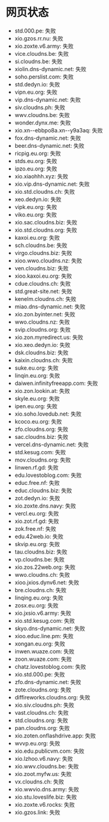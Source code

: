 # 网页状态
- std.000.pe: 失败
- xio.gzos.rr.nu: 失败
- xio.zoxte.v6.army: 失败
- vice.cloudns.be: 失败
- si.cloudns.be: 失败
- xiolin.dns-dynamic.net: 失败
- soho.perslist.com: 失败
- std.dedyn.io: 失败
- vipn.eu.org: 失败
- vip.dns-dynamic.net: 失败
- siv.cloudns.ph: 失败
- wwv.cloudns.be: 失败
- wonder.dynx.me: 失败
- xio.xn--ebbpo8a.xn--y9a3aq: 失败
- fox.dns-dynamic.net: 失败
- beer.dns-dynamic.net: 失败
- ricpig.eu.org: 失败
- stds.eu.org: 失败
- ipzo.eu.org: 失败
- xio.xiaohhh.xyz: 失败
- xio.vip.dns-dynamic.net: 失败
- xio.std.cloudns.ch: 失败
- xeo.dedyn.io: 失败
- vipk.eu.org: 失败
- viko.eu.org: 失败
- xio.sac.cloudns.biz: 失败
- xio.std.cloudns.org: 失败
- kaxoi.eu.org: 失败
- sch.cloudns.be: 失败
- virgo.cloudns.biz: 失败
- xioo.wwo.cloudns.nz: 失败
- ven.cloudns.biz: 失败
- xioo.kaxoi.eu.org: 失败
- cdue.cloudns.ch: 失败
- std.great-site.net: 失败
- kenelm.cloudns.ch: 失败
- miao.dns-dynamic.net: 失败
- xio.zon.byinter.net: 失败
- wwo.cloudns.nz: 失败
- svip.cloudns.org: 失败
- xio.zon.myredirect.us: 失败
- xio.xeo.dedyn.io: 失败
- dsk.cloudns.biz: 失败
- kaixin.cloudns.ch: 失败
- suke.eu.org: 失败
- linqin.eu.org: 失败
- daiwen.infinityfreeapp.com: 失败
- xio.zon.lookin.at: 失败
- skyle.eu.org: 失败
- ipen.eu.org: 失败
- xio.soho.lovedub.net: 失败
- kcoco.eu.org: 失败
- zfo.cloudns.org: 失败
- sac.cloudns.biz: 失败
- vercel.dns-dynamic.net: 失败
- std.kesug.com: 失败
- mov.cloudns.org: 失败
- linwen.rf.gd: 失败
- edu.lovestoblog.com: 失败
- educ.free.nf: 失败
- educ.cloudns.biz: 失败
- zot.dedyn.io: 失败
- xio.zoxte.dns.navy: 失败
- vercl.eu.org: 失败
- xio.zot.rf.gd: 失败
- zok.free.nf: 失败
- edu.42web.io: 失败
- skvip.eu.org: 失败
- tau.cloudns.biz: 失败
- vp.cloudns.be: 失败
- xio.zos.22web.org: 失败
- wwo.cloudns.ch: 失败
- xioo.jxios.dynv6.net: 失败
- bre.cloudns.ch: 失败
- linqing.eu.org: 失败
- zosx.eu.org: 失败
- xio.jxsio.v6.army: 失败
- xio.std.kesug.com: 失败
- skyo.dns-dynamic.net: 失败
- xioo.educ.line.pm: 失败
- xongan.eu.org: 失败
- inwen.wuaze.com: 失败
- zoon.wuaze.com: 失败
- chatz.lovestoblog.com: 失败
- xio.std.000.pe: 失败
- zfo.dns-dynamic.net: 失败
- zote.cloudns.org: 失败
- diffireworks.cloudns.org: 失败
- xio.siv.cloudns.ph: 失败
- vast.cloudns.ch: 失败
- std.cloudns.org: 失败
- pan.cloudns.org: 失败
- xio.zoten.onflashdrive.app: 失败
- wvvp.eu.org: 失败
- xio.edu.publicvm.com: 失败
- xio.lzhoo.v6.navy: 失败
- xio.wwv.cloudns.be: 失败
- xio.zoot.myfw.us: 失败
- vx.cloudns.ch: 失败
- xio.wwvio.dns.army: 失败
- xio.stu.loveslife.biz: 失败
- xio.zoxte.v6.rocks: 失败
- xio.gzos.link: 失败
